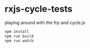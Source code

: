 # rxjs-cycle-tests
playing around with the frp and cycle.js

```sh
npm install
npm run build
npm run watch
```
